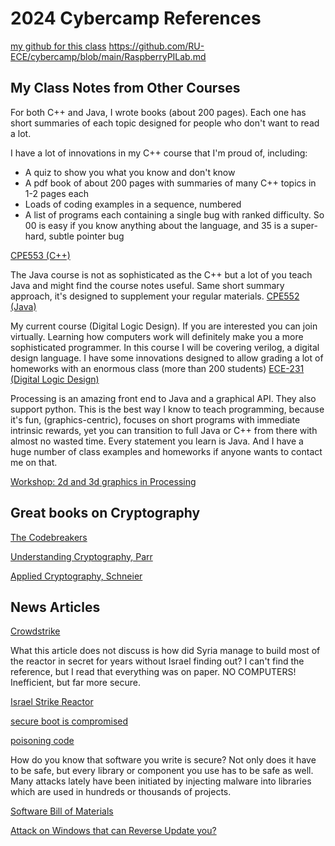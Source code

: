 # 2024 Cybercamp References
[my github for this class](https://github.com/RU-ECE/cybercamp)
https://github.com/RU-ECE/cybercamp/blob/main/RaspberryPILab.md

## My Class Notes from Other Courses

For both C++ and Java, I wrote books (about 200 pages). Each one has short summaries of each topic designed for people who don't want to read a lot.

I have a lot of innovations in my C++ course that I'm proud of, including:
- A quiz to show you what you know and don't know
- A pdf book of about 200 pages with summaries of many C++ topics in 1-2 pages each
- Loads of coding examples in a sequence, numbered
- A list of programs each containing a single bug with ranked difficulty. So 00 is easy if you know anything about the language, and 35 is a super-hard, subtle pointer bug

[CPE553 (C++)](https://github.com/StevensDeptECE/CPE553-CPP)

The Java course is not as sophisticated as the C++ but a lot of you teach Java and might find the course notes useful. Same short summary approach, it's designed to supplement your regular materials.
[CPE552 (Java)](https://github.com/StevensDeptECE/CPE552-Java)

My current course (Digital Logic Design). If you are interested you can join virtually. Learning how computers work will definitely make you a more sophisticated programmer. In this course I will be covering verilog, a digital design language. I have some innovations designed to allow grading a lot of homeworks with an enormous class (more than 200 students)
[ECE-231 (Digital Logic Design)](https://github.com/RU-ECE/ECE231-DigitalLogicDesign)

Processing is an amazing front end to Java and a graphical API. They also support python. This is the best way I know to teach programming, because it's fun, (graphics-centric), focuses on short programs with immediate intrinsic rewards, yet you can transition to full Java or C++ from there with almost no wasted time. Every statement you learn is Java. And I have a huge number of class examples and homeworks if anyone wants to contact me on that.

[Workshop: 2d and 3d graphics in Processing](https://github.com/StevensDeptECE/workshops)


## Great books on Cryptography
[The Codebreakers](https://www.amazon.com/Codebreakers-Comprehensive-History-Communication-Internet/dp/0684831309)

[Understanding Cryptography, Parr](https://www.amazon.com/Understanding-Cryptography-Established-Asymmetric-Post-Quantum/dp/3662690063)

[Applied Cryptography, Schneier](https://www.amazon.com/Applied-Cryptography-Protocols-Algorithms-Source/dp/1119096723/)


## News Articles

[Crowdstrike](https://www.kroll.com/en/insights/publications/cyber/addressing-crowdstrike-outage)

What this article does not discuss is how did Syria manage to build most of the reactor in secret for years without Israel finding out?
I can't find the reference, but I read that everything was on paper. NO COMPUTERS! Inefficient, but far more secure.

[Israel Strike Reactor](https://www.timesofisrael.com/three-minutes-over-syria-how-israel-destroyed-assads-nuclear-reactor/)

[secure boot is compromised](https://it.slashdot.org/story/24/07/25/2028258/secure-boot-is-completely-broken-on-200-models-from-5-big-device-makers)

[poisoning code](https://it.slashdot.org/story/24/08/03/1854257/how-chinese-attackers-breached-an-isp-to-poison-insecure-software-updates-with-malware)

How do you know that software you write is secure? Not only does it have to be safe, but every library or component you use has to be safe as well. Many attacks lately have been initiated by injecting malware into libraries which are used in hundreds or thousands of projects.

[Software Bill of Materials](https://www.cisa.gov/sbom)

[Attack on Windows that can Reverse Update you?](https://tech.slashdot.org/story/24/08/07/1845258/your-windows-updates-can-all-be-downgraded-says-security-researcher)
